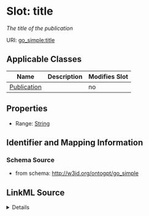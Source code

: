 

# Slot: title


_The title of the publication_



URI: [go_simple:title](http://w3id.org/ontogpt/go_simpletitle)



<!-- no inheritance hierarchy -->





## Applicable Classes

| Name | Description | Modifies Slot |
| --- | --- | --- |
| [Publication](Publication.md) |  |  no  |







## Properties

* Range: [String](String.md)





## Identifier and Mapping Information







### Schema Source


* from schema: http://w3id.org/ontogpt/go_simple




## LinkML Source

<details>
```yaml
name: title
description: The title of the publication
from_schema: http://w3id.org/ontogpt/go_simple
rank: 1000
alias: title
owner: Publication
domain_of:
- Publication
range: string

```
</details>